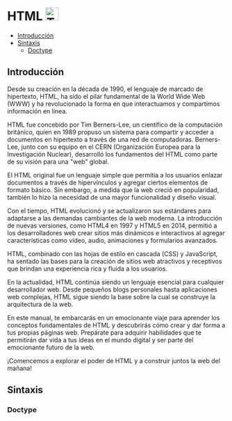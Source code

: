 # HTML  <img src="https://upload.wikimedia.org/wikipedia/commons/thumb/6/61/HTML5_logo_and_wordmark.svg/2048px-HTML5_logo_and_wordmark.svg.png" alt="Texto alternativo" style="width:30px;height:30px;">

- [Introducción](#introducción)
- [Sintaxis](#sintaxis)  
  - [Doctype](#doctype)

## Introducción
Desde su creación en la década de 1990, el lenguaje de marcado de hipertexto, HTML, ha sido el pilar fundamental de la World Wide Web (WWW) y ha revolucionado la forma en que interactuamos y compartimos información en línea.

HTML fue concebido por Tim Berners-Lee, un científico de la computación británico, quien en 1989 propuso un sistema para compartir y acceder a documentos en hipertexto a través de una red de computadoras. Berners-Lee, junto con su equipo en el CERN (Organización Europea para la Investigación Nuclear), desarrolló los fundamentos del HTML como parte de su visión para una "web" global.

El HTML original fue un lenguaje simple que permitía a los usuarios enlazar documentos a través de hipervínculos y agregar ciertos elementos de formato básico. Sin embargo, a medida que la web creció en popularidad, también lo hizo la necesidad de una mayor funcionalidad y diseño visual.

Con el tiempo, HTML evolucionó y se actualizaron sus estándares para adaptarse a las demandas cambiantes de la web moderna. La introducción de nuevas versiones, como HTML4 en 1997 y HTML5 en 2014, permitió a los desarrolladores web crear sitios más dinámicos e interactivos al agregar características como video, audio, animaciones y formularios avanzados.

HTML, combinado con las hojas de estilo en cascada (CSS) y JavaScript, ha sentado las bases para la creación de sitios web atractivos y receptivos que brindan una experiencia rica y fluida a los usuarios.

En la actualidad, HTML continúa siendo un lenguaje esencial para cualquier desarrollador web. Desde pequeños blogs personales hasta aplicaciones web complejas, HTML sigue siendo la base sobre la cual se construye la arquitectura de la web.

En este manual, te embarcarás en un emocionante viaje para aprender los conceptos fundamentales de HTML y descubrirás cómo crear y dar forma a tus propias páginas web. Prepárate para adquirir habilidades que te permitirán dar vida a tus ideas en el mundo digital y ser parte del emocionante futuro de la web.

¡Comencemos a explorar el poder de HTML y a construir juntos la web del mañana!

## Sintaxis
### Doctype
<script src="https://gist.github.com/linux-clsd/d518c2723a327e1a3bcf56217e437107.js"></script>
